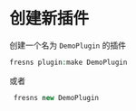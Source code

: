 # 创建新插件

创建一个名为 `DemoPlugin` 的插件

```php
fresns plugin:make DemoPlugin
```
或者

```php
 fresns new DemoPlugin
```
